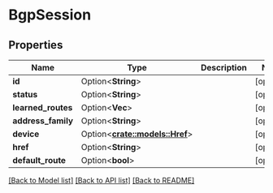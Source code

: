 # BgpSession

## Properties

Name | Type | Description | Notes
------------ | ------------- | ------------- | -------------
**id** | Option<**String**> |  | [optional]
**status** | Option<**String**> |  | [optional]
**learned_routes** | Option<**Vec<String>**> |  | [optional]
**address_family** | Option<**String**> |  | [optional]
**device** | Option<[**crate::models::Href**](Href.md)> |  | [optional]
**href** | Option<**String**> |  | [optional]
**default_route** | Option<**bool**> |  | [optional]

[[Back to Model list]](../README.md#documentation-for-models) [[Back to API list]](../README.md#documentation-for-api-endpoints) [[Back to README]](../README.md)



